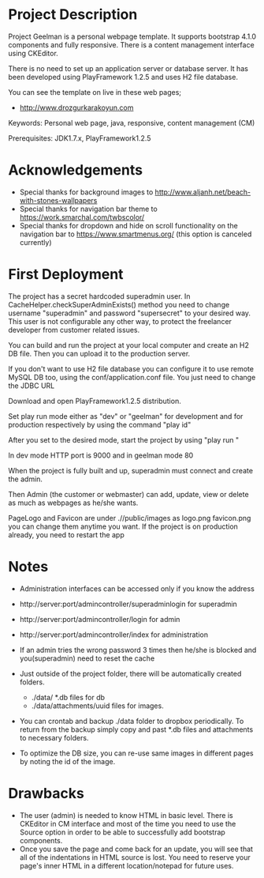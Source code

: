 # Project Description

Project Geelman is a personal webpage template. It supports bootstrap 4.1.0 components and fully responsive. There is a content management interface using CKEditor.

There is no need to set up an application server or database server. It has been developed using PlayFramework 1.2.5 and uses H2 file database.

You can see the template on live in these web pages;
* http://www.drozgurkarakoyun.com

Keywords: Personal web page, java, responsive, content management (CM)

Prerequisites: JDK1.7.x, PlayFramework1.2.5

# Acknowledgements

* Special thanks for background images to http://www.aljanh.net/beach-with-stones-wallpapers
* Special thanks for navigation bar theme to https://work.smarchal.com/twbscolor/
* Special thanks for dropdown and hide on scroll functionality on the navigation bar to https://www.smartmenus.org/ (this option is canceled currently)

# First Deployment

The project has a secret hardcoded superadmin user. In CacheHelper.checkSuperAdminExists() method you need to change username "superadmin" and password "supersecret" to your desired way. This user is not configurable any other way, to protect the freelancer developer from customer related issues.

You can build and run the project at your local computer and create an H2 DB file. Then you can upload it to the production server.

If you don't want to use H2 file database you can configure it to use remote MySQL DB too, using the conf/application.conf file. You just need to change the JDBC URL

Download and open PlayFramework1.2.5 distribution.

Set play run mode either as "dev" or "geelman" for development and for production respectively by using the command "play id"

After you set to the desired mode, start the project by using "play run <projectfolderadress>"

In dev mode HTTP port is 9000 and in geelman mode 80

When the project is fully built and up, superadmin must connect and create the admin.

Then Admin (the customer or webmaster) can add, update, view or delete as much as webpages as he/she wants.

PageLogo and Favicon are under ./<projectfolder>/public/images as logo.png favicon.png you can change them anytime you want. If the project is on production already, you need to restart the app



# Notes

* Administration interfaces can be accessed only if you know the address
* http://server:port/admincontroller/superadminlogin for superadmin
* http://server:port/admincontroller/login for admin
* http://server:port/admincontroller/index for administration
* If an admin tries the wrong password 3 times then he/she is blocked and you(superadmin) need to reset the cache
* Just outside of the project folder, there will be automatically created folders.
  - ./data/ *.db files for db
  - ./data/attachments/uuid files for images.

* You can crontab and backup ./data folder to dropbox periodically. To return from the backup simply copy and past *.db files and attachments to necessary folders.
* To optimize the DB size, you can re-use same images in different pages by noting the id of the image.


# Drawbacks

* The user (admin) is needed to know HTML in basic level. There is CKEditor in CM interface and most of the time you need to use the Source option in order to be able to successfully add bootstrap components.
* Once you save the page and come back for an update, you will see that all of the indentations in HTML source is lost. You need to reserve your page's inner HTML in a different location/notepad for future uses.
